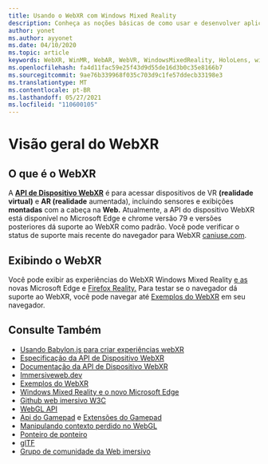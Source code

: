 ```yaml
---
title: Usando o WebXR com Windows Mixed Reality
description: Conheça as noções básicas de como usar e desenvolver aplicativos WebXR em execução Windows Mixed Reality headsets imersivos.
author: yonet
ms.author: ayyonet
ms.date: 04/10/2020
ms.topic: article
keywords: WebXR, WinMR, WebAR, WebVR, WindowsMixedReality, HoloLens, windows mixed reality, web vr, web xr, web mr, web ar, 360, 360 vídeo, 360 vídeos, 360 fotos, 360 fotos, 360 conteúdo, web imersiva, immersiveweb, IW
ms.openlocfilehash: fa4d11fac59e25f43d9d55de16d3b0c35e8166b7
ms.sourcegitcommit: 9ae76b339968f035c703d9c1fe57ddecb33198e3
ms.translationtype: MT
ms.contentlocale: pt-BR
ms.lasthandoff: 05/27/2021
ms.locfileid: "110600105"
---
```

# <a name="webxr-overview"></a>Visão geral do WebXR

## <a name="what-is-webxr"></a>O que é o WebXR

A [**API de Dispositivo WebXR**](https://www.w3.org/TR/webxr/) é para acessar dispositivos de VR  **(realidade virtual)** e **AR (realidade** aumentada), incluindo sensores e exibições **montadas** com a cabeça na **Web.** Atualmente, a API do dispositivo WebXR está disponível no Microsoft Edge e chrome versão 79 e versões posteriores dá suporte ao WebXR como padrão. Você pode verificar o status de suporte mais recente do navegador para WebXR [caniuse.com](https://caniuse.com/#search=webxr).

## <a name="viewing-webxr"></a>Exibindo o WebXR

Você pode exibir as experiências do WebXR Windows Mixed Reality [e as](../../whats-new/new-microsoft-edge.md) novas Microsoft Edge e [Firefox Reality.](https://mixedreality.mozilla.org/firefox-reality/)
Para testar se o navegador dá suporte ao WebXR, você pode navegar até [Exemplos do WebXR](https://immersive-web.github.io/webxr-samples/) em seu navegador.

## <a name="see-also"></a>Consulte Também

* [Usando Babylon.js para criar experiências webXR](./tutorials/babylonjs-webxr-helloworld/introduction-01.md)
* [Especificação da API de Dispositivo WebXR](https://immersive-web.github.io/webxr/)
* [Documentação da API de Dispositivo WebXR](https://developer.mozilla.org/en-US/docs/Web/API/WebXR_Device_API)
* [Immersiveweb.dev](https://immersiveweb.dev/)
* [Exemplos do WebXR](https://immersive-web.github.io/webxr-samples/)
* [Windows Mixed Reality e o novo Microsoft Edge](../../whats-new/new-microsoft-edge.md)
* [Github web imersivo W3C](https://github.com/immersive-web)
* [WebGL API](/previous-versions/windows/internet-explorer/ie-developer/dev-guides/bg182648(v=vs.85))
* [Api do Gamepad](https://msdn.microsoft.com/library/dn743630(v=vs.85).aspx) e [Extensões do Gamepad](https://w3c.github.io/gamepad/extensions.html)
* [Manipulando contexto perdido no WebGL](https://www.khronos.org/webgl/wiki/HandlingContextLost)
* [Ponteiro de ponteiro](https://www.w3.org/TR/pointerlock/)
* [glTF](https://www.khronos.org/gltf)
* [Grupo de comunidade da Web imersivo](https://www.w3.org/community/immersive-web/)